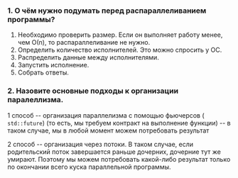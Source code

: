 ### 1. О чём нужно подумать перед распараллеливанием программы?

   1. Необходимо проверить размер. Если он выполняет работу менее, чем О(n), то распараллеливание не нужно.
   2. Определить количество исполнителей. Это можно спросить у ОС.
   3. Распределить данные между исполнителями.
   4. Запустить исполнение.
   5. Собрать ответы.

### 2. Назовите основные подходы к организации паралеллизма.

1 способ -- организация параллелизма с помощью фьючерсов ( ```std::future```) (то есть, мы требуем контракт на выполнение функции) -- в таком случае, мы в любой момент можем потребовать результат

2 способ -- организация через потоки. В таком случае, если родительский поток завершается раньше дочерних, дочерние тут же умирают. Поэтому мы можем потребовать какой-либо результат только по окончании всего куска параллельной программы.